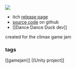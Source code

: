 ![](https://img.itch.zone/aW1nLzE1Njc0NTM3LmpwZw==/original/A07WmG.jpg)

- itch [release page](https://hannesd.itch.io/duck-duck-dance) 
- [source code](https://github.com/hannesdelbeke/duck-duck-dance) on github 
- [[Dance Dance Duck dev]]

created for the climax game jam
### tags
[[gamejam]]
[[Unity project]]
